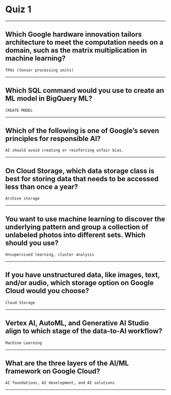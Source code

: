 # Quiz 1

---

## Which Google hardware innovation tailors architecture to meet the computation needs on a domain, such as the matrix multiplication in machine learning?

`TPUs (tensor processing units)`

---

## Which SQL command would you use to create an ML model in BigQuery ML?

`CREATE MODEL`

---

## Which of the following is one of Google’s seven principles for responsible AI?

`AI should avoid creating or reinforcing unfair bias.`

---

## On Cloud Storage, which data storage class is best for storing data that needs to be accessed less than once a year?

`Archive storage`

---

## You want to use machine learning to discover the underlying pattern and group a collection of unlabeled photos into different sets. Which should you use?

`Unsupervised learning, cluster analysis`

---

## If you have unstructured data, like images, text, and/or audio, which storage option on Google Cloud would you choose?

`Cloud Storage`

---

## Vertex AI, AutoML, and Generative AI Studio align to which stage of the data-to-AI workflow?

`Machine Learning`

---

## What are the three layers of the AI/ML framework on Google Cloud?

`AI foundations, AI development, and AI solutions`

---
